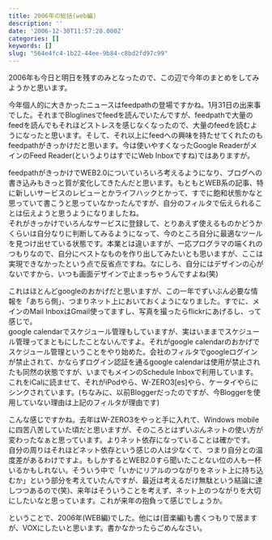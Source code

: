 ```yaml
---
title: 2006年の総括(web編)
description: ''
date: '2006-12-30T11:57:20.000Z'
categories: []
keywords: []
slug: "564e4fc4-1b22-44ee-9b84-c8bd2fd97c99"
---
```

2006年も今日と明日を残すのみとなったので、この辺で今年のまとめをしてみようかと思います。

今年個人的に大きかったニュースはfeedpathの登場ですかね。1月31日の出来事でした。それまでBloglinesでfeedを読んでいたんですが、feedpathで大量のfeedを読んでもそれほどストレスを感じなくなったので、大量のfeedを読むようになったと思います。そして、それ以上にfeedへの興味を持たせてくれたのもfeedpathがきっかけだと思います。今は使いやすくなったGoogle ReaderがメインのFeed Reader(というよりはすでにWeb Inboxですね)ではありますが。

feedpathがきっかけでWEB2.0についていろいろ考えるようになり、ブログへの書き込みもきっと質が変化してきたんだと思います。もともとWEB系の記事、特に新しいサービスのレビューとかライフハックとかって、すでに飽和状態かなと思っていて書こうと思っていなかったんですが、自分のフィルタで伝えられることは伝えようと思うようになりましたね。  
それがきっかけでいろんなサービスに登録して、とりあえず使えるものかどうかくらいは自分なりに判断してみるようになって、今のところ自分に最適なツールを見つけ出せている状態です。本業とは違いますが、一応プログラマの端くれのつもりなので、自分にベストなものを作り出してみたいとも思いますが、ここは実現できなかったという点で反省点ですね。なにしろ、自分にはデザインの心がないですから、いつも画面デザインで止まっちゃうんですよね(笑)

これはほとんどgoogleのおかげだと思いますが、この一年でずいぶん必要な情報を「あちら側」、つまりネット上においておくようになりました。すでに、メインのMail InboxはGmail使ってますし、写真を撮ったらflickrにあげるし、って感じで。  
google calendarでスケジュール管理もしていますが、実はいままでスケジュール管理ってまともにしたことないんですよ。それがgoogle calendarのおかげでスケジュール管理ということをやり始めた。会社のフィルタでgoogleログインが禁止されて、かならずログイン認証を通るgoogle calendarは使用が禁止されたも同然の状態ですが、いまでもメインのSchedule Inboxで利用しています。これをiCalに読ませて、それがiPodやら、W-ZERO3\[es\]やら、ケータイやらにシンクされています。(ちなみに、以前Bloggerだったのですが、今Bloggerを使用していない理由は上記のフィルタが理由です)

こんな感じですかね。去年はW-ZERO3をやっと手に入れて、Windows mobileに四苦八苦していた頃だと思いますが、そのころとはずいぶんネットの使い方が変わったなぁと思っています。よりネット依存になっていることは確かです。  
自分の周りはそれほどネット依存という感じの人は少なくて、つまり自分との温度差があるわけですよ。もしかするとWEB2.0すら聞いたことない位の人も一杯いるかもしれない。そういう中で「いかにリアルのつながりをネット上に持ち込むか」という部分を考えていたんですが、最近は考えるだけ無駄という結論に達しつつあるので(笑)、来年はそういうことを考えず、ネット上のつながりを大切にしたいなと思っています。これが来年の抱負って感じでしょうか。

ということで、2006年(WEB編)でした。他には(音楽編)も書くつもりで居ますが、VOXにしたいと思います。書かなかったらごめんなさい。